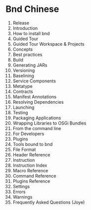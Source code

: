 # Bnd Chinese
1. Release
2. Introduction
3. How to install bnd
4. Guided Tour
5. Guided Tour Workspace & Projects
6. Concepts
7. Best practices
8. Build
9. Generating JARs
10. Versioning
11. Baselining
12. Service Components
13. Metatype
14. Contracts
15. Manifest Annotations
16. Resolving Dependencies
17. Launching
18. Testing
19. Packaging Applications
20. Wrapping Libraries to OSGi Bundles
21. From the command line
22. For Developers
23. Plugins
24. Tools bound to bnd
25. File Format
26. Header Reference
27. Instruction
28. Instruction Index
29. Macro Reference
30. Command Reference
31. Plugins Reference
32. Settings
33. Errors
34. Warnings
35. Frequently Asked Questions (Joye)

